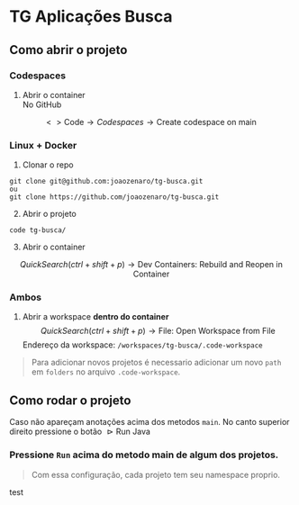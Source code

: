 # TG Aplicações Busca

## Como abrir o projeto

### Codespaces

1. Abrir o container  
No GitHub

$$
<\ > \text{Code} \longrightarrow Codespaces \longrightarrow \text{Create codespace on main} 
$$

### Linux + Docker
1. Clonar o repo
```console
git clone git@github.com:joaozenaro/tg-busca.git
ou
git clone https://github.com/joaozenaro/tg-busca.git
```

2. Abrir o projeto
```console
code tg-busca/
```

3. Abrir o container

$$
QuickSearch (ctrl + shift + p) \longrightarrow \text{Dev Containers: Rebuild and Reopen in Container}
$$ 

### Ambos

1. Abrir a workspace **dentro do container**
$$QuickSearch (ctrl + shift + p) \longrightarrow \text{File: Open Workspace from File}$$
Endereço da workspace: `/workspaces/tg-busca/.code-workspace`

> Para adicionar novos projetos é necessario adicionar um novo `path` em `folders` no arquivo `.code-workspace`.

## Como rodar o projeto
Caso não apareçam anotações acima dos metodos `main`. No canto superior direito pressione o botão $\vartriangleright \text{Run Java}$

### Pressione `Run` acima do metodo main de algum dos projetos.
> Com essa configuração, cada projeto tem seu namespace proprio.

test
